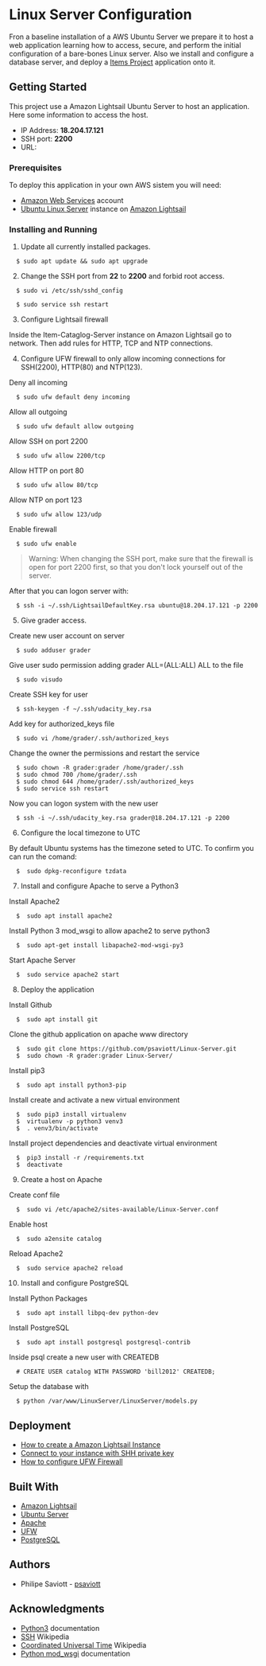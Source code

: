 # Linux Server Configuration

Fron a baseline installation of a AWS Ubuntu Server we prepare it to host a
web application learning  how to access, secure, and perform the initial
configuration of a bare-bones Linux server. Also we install and configure a
database server, and deploy a
[Items Project](https://github.com/psaviott/Item-Catalog "Github project repository")
application onto it.

## Getting Started

This project use a Amazon Lightsail Ubuntu Server to host an application.
Here some information to access the host.
* IP Address: **18.204.17.121**
* SSH port: **2200**
* URL:

### Prerequisites

To deploy this application in your own AWS sistem you will need:
* [Amazon Web Services](https://aws.amazon.com/pt/?nc2=h_lg "Amazon Web Services homepage") account
* [Ubuntu Linux Server](https://www.ubuntu.com/) instance on [Amazon Lightsail](https://aws.amazon.com/pt/lightsail/ "Amazon Lightsail homepage")

### Installing and Running

1. Update all currently installed packages.
  ```
    $ sudo apt update && sudo apt upgrade
  ```

2. Change the SSH port from **22** to **2200** and forbid root access.
  ```
    $ sudo vi /etc/ssh/sshd_config
  ```
  ```
    $ sudo service ssh restart
  ```

3. Configure Lightsail firewall

  Inside the Item-Cataglog-Server instance on Amazon Lightsail go to network. Then add rules for HTTP, TCP and NTP connections.

4. Configure UFW firewall to only allow incoming connections for SSH(2200), HTTP(80) and NTP(123).

  Deny all incoming
  ```
    $ sudo ufw default deny incoming
  ```
  Allow all outgoing
  ```
    $ sudo ufw default allow outgoing
  ```
  Allow SSH on port 2200
  ```
    $ sudo ufw allow 2200/tcp
  ```
  Allow HTTP on port 80
  ```
    $ sudo ufw allow 80/tcp
  ```
  Allow NTP on port 123
  ```
    $ sudo ufw allow 123/udp
  ```
  Enable firewall
  ```
    $ sudo ufw enable
  ```
  >Warning: When changing the SSH port, make sure that the firewall is open for port 2200 first, so that you don't lock yourself out of the server.

  After that you can logon server with:
  ```
    $ ssh -i ~/.ssh/LightsailDefaultKey.rsa ubuntu@18.204.17.121 -p 2200
  ```

5. Give grader access.

  Create new user account on server
  ```
    $ sudo adduser grader
  ```
  Give user sudo permission adding grader ALL=(ALL:ALL) ALL to the file
  ```
    $ sudo visudo
  ```
  Create SSH key for user
  ```
    $ ssh-keygen -f ~/.ssh/udacity_key.rsa
  ```
  Add key for authorized_keys file
  ```
    $ sudo vi /home/grader/.ssh/authorized_keys
  ```
  Change the owner the permissions and restart the service
  ```
    $ sudo chown -R grader:grader /home/grader/.ssh
    $ sudo chmod 700 /home/grader/.ssh
    $ sudo chmod 644 /home/grader/.ssh/authorized_keys
    $ sudo service ssh restart
  ```
  Now you can logon system with the new user
  ```
    $ ssh -i ~/.ssh/udacity_key.rsa grader@18.204.17.121 -p 2200
  ```

6. Configure the local timezone to UTC

  By default Ubuntu systems has the timezone seted to UTC. To confirm you can run the comand:
  ```
    $  sudo dpkg-reconfigure tzdata
  ```

7. Install and configure Apache to serve a Python3

  Install Apache2
  ```
    $  sudo apt install apache2
  ```
  Install Python 3 mod_wsgi to allow apache2 to serve python3
  ```
    $  sudo apt-get install libapache2-mod-wsgi-py3
  ```
  Start Apache Server
  ```
    $  sudo service apache2 start
  ```

8. Deploy the application

  Install Github
  ```
    $  sudo apt install git
  ```
  Clone the github application on apache www directory
  ```
    $  sudo git clone https://github.com/psaviott/Linux-Server.git
    $  sudo chown -R grader:grader Linux-Server/
  ```
  Install pip3
  ```
    $  sudo apt install python3-pip
  ```
  Install create and activate a new virtual environment
  ```
    $  sudo pip3 install virtualenv
    $  virtualenv -p python3 venv3
    $  . venv3/bin/activate
  ```
  Install project dependencies and deactivate virtual environment
  ```
    $  pip3 install -r /requirements.txt
    $  deactivate
  ```

9. Create a host on Apache

  Create conf file
  ```
    $  sudo vi /etc/apache2/sites-available/Linux-Server.conf
  ```
  Enable host
  ```
    $  sudo a2ensite catalog
  ```
  Reload Apache2
  ```
    $  sudo service apache2 reload
  ```

10. Install and configure PostgreSQL

  Install Python Packages
  ```
    $  sudo apt install libpq-dev python-dev
  ```
  Install PostgreSQL
  ```
    $  sudo apt install postgresql postgresql-contrib
  ```
  Inside psql create a new user with CREATEDB
  ```psql
    # CREATE USER catalog WITH PASSWORD 'bill2012' CREATEDB;
  ```
  Setup the database with
  ```
    $ python /var/www/LinuxServer/LinuxServer/models.py
  ```

## Deployment

* [How to create a Amazon Lightsail Instance](https://www.systemfixes.com/2018/12/31/how-to-create-an-aws-lightsail-linux-instance/ "Article about how to create an instance on Lightsail")
* [Connect to your instance with SHH private key](https://support.plesk.com/hc/en-us/articles/360000471513-How-to-connect-to-Amazon-Lightsail-server-via-SSH-with-a-private-key "How to connect to Amazon Lightsail server via SSH with a private key ")
* [How to configure UFW Firewall](https://www.digitalocean.com/community/tutorials/how-to-setup-a-firewall-with-ufw-on-an-ubuntu-and-debian-cloud-server "How To Setup a Firewall with UFW")

## Built With

* [Amazon Lightsail](https://aws.amazon.com/pt/lightsail/ "Amazon Lightsail homepage")
* [Ubuntu Server](https://www.ubuntu.com/ "Ubuntu homepage")
* [Apache](https://apache.org/ "Apache homepage")
* [UFW](https://help.ubuntu.com/community/UFW "UFW community")
* [PostgreSQL](https://www.postgresql.org/ "PostgreSQL homepage")

## Authors

* Philipe Saviott - [psaviott](https://github.com/psaviott)

## Acknowledgments

* [Python3](https://docs.python.org/3.6/index.html "Python3 documentation") documentation
* [SSH](https://en.wikipedia.org/wiki/Secure_Shell "Article about SSH") Wikipedia
* [Coordinated Universal Time](https://en.wikipedia.org/wiki/Coordinated_Universal_Time " Article about UTC time") Wikipedia
* [Python mod_wsgi](https://modwsgi.readthedocs.io/en/develop/ "mod wsgi documentation") documentation
